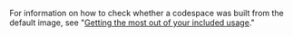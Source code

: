 For information on how to check whether a codespace was built from the default image, see "[Getting the most out of your included usage](/codespaces/troubleshooting/troubleshooting-included-usage#storage-usage-for-your-base-dev-container)."